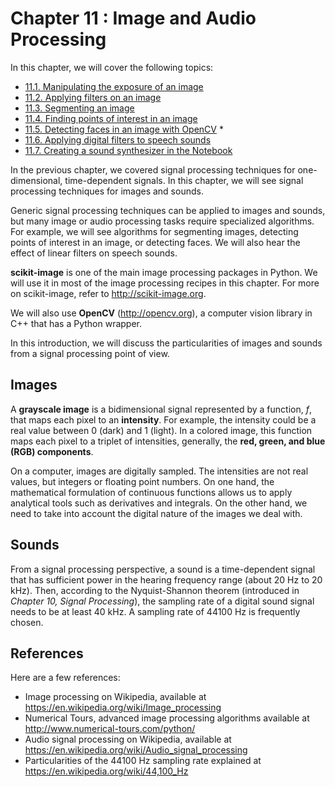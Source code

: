 # Chapter 11 : Image and Audio Processing

In this chapter, we will cover the following topics:

* [11.1. Manipulating the exposure of an image](01_exposure.md)
* [11.2. Applying filters on an image](02_filters.md)
* [11.3. Segmenting an image](03_segmentation.md)
* [11.4. Finding points of interest in an image](04_interest.md)
* [11.5. Detecting faces in an image with OpenCV](05_faces.md) *
* [11.6. Applying digital filters to speech sounds](06_speech.md)
* [11.7. Creating a sound synthesizer in the Notebook](07_synth.md)

In the previous chapter, we covered signal processing techniques for one-dimensional, time-dependent signals. In this chapter, we will see signal processing techniques for images and sounds.

Generic signal processing techniques can be applied to images and sounds, but many image or audio processing tasks require specialized algorithms. For example, we will see algorithms for segmenting images, detecting points of interest in an image, or detecting faces. We will also hear the effect of linear filters on speech sounds.

**scikit-image** is one of the main image processing packages in Python. We will use it in most of the image processing recipes in this chapter. For more on scikit-image, refer to http://scikit-image.org.

We will also use **OpenCV** (http://opencv.org), a computer vision library in C++ that has a Python wrapper.

In this introduction, we will discuss the particularities of images and sounds from a signal processing point of view.

## Images

A **grayscale image** is a bidimensional signal represented by a function, $f$, that maps each pixel to an **intensity**. For example, the intensity could be a real value between 0 (dark) and 1 (light). In a colored image, this function maps each pixel to a triplet of intensities, generally, the **red, green, and blue (RGB) components**.

On a computer, images are digitally sampled. The intensities are not real values, but integers or floating point numbers. On one hand, the mathematical formulation of continuous functions allows us to apply analytical tools such as derivatives and integrals. On the other hand, we need to take into account the digital nature of the images we deal with.

## Sounds

From a signal processing perspective, a sound is a time-dependent signal that has sufficient power in the hearing frequency range (about 20 Hz to 20 kHz). Then, according to the Nyquist-Shannon theorem (introduced in *Chapter 10, Signal Processing*), the sampling rate of a digital sound signal needs to be at least 40 kHz. A sampling rate of 44100 Hz is frequently chosen.

## References

Here are a few references:

* Image processing on Wikipedia, available at https://en.wikipedia.org/wiki/Image_processing
* Numerical Tours, advanced image processing algorithms available at http://www.numerical-tours.com/python/
* Audio signal processing on Wikipedia, available at https://en.wikipedia.org/wiki/Audio_signal_processing
* Particularities of the 44100 Hz sampling rate explained at https://en.wikipedia.org/wiki/44,100_Hz
